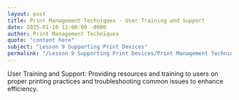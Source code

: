 ```yaml
---
layout: post
title: Print Management Techniques - User Training and Support
date: 2025-01-10 12:00:00 -0000
author: Print Management Techniques
quote: "content here"
subject: "Lesson 9 Supporting Print Devices"
permalink: "/Lesson 9 Supporting Print Devices/Print Management Techniques/Print Management Techniques - User Training and Support"
---
```


User Training and Support: Providing resources and training to users on proper printing practices and troubleshooting common issues to enhance efficiency.
